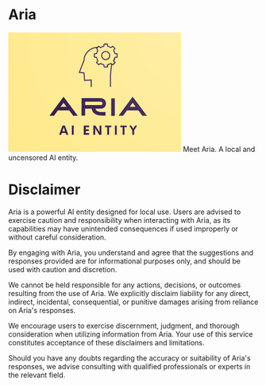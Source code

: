 # Aria

![Logo Alt Text](AriaLogo.png)
Meet Aria. A local and uncensored AI entity.

# Disclaimer

Aria is a powerful AI entity designed for local use. Users are advised to exercise caution and responsibility when interacting with Aria, as its capabilities may have unintended consequences if used improperly or without careful consideration.

By engaging with Aria, you understand and agree that the suggestions and responses provided are for informational purposes only, and should be used with caution and discretion.

We cannot be held responsible for any actions, decisions, or outcomes resulting from the use of Aria. We explicitly disclaim liability for any direct, indirect, incidental, consequential, or punitive damages arising from reliance on Aria's responses.

We encourage users to exercise discernment, judgment, and thorough consideration when utilizing information from Aria. Your use of this service constitutes acceptance of these disclaimers and limitations.

Should you have any doubts regarding the accuracy or suitability of Aria's responses, we advise consulting with qualified professionals or experts in the relevant field.
